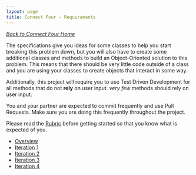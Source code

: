 ```yaml
---
layout: page
title: Connect Four - Requirements
---
```


_[Back to Connect Four Home](./index)_

The specifications give you ideas for some classes to help you start breaking this problem down, but you will also have to create some additional classes and methods to build an Object-Oriented solution to this problem. This means that there should be very little code outside of a class and you are using your classes to create objects that interact in some way.

Additionally, this project will require you to use Test Driven Development for all methods that do not **rely** on user input. *very few* methods should rely on user input.

You and your partner are expected to commit frequently and use Pull Requests. Make sure you are doing this frequently throughout the project.

Please read the [Rubric](./rubric) before getting started so that you know what is expected of you.

* [Overview](./overview)
* [Iteration 1](./iteration_1)
* [Iteration 2](./iteration_2)
* [Iteration 3](./iteration_3)
* [Iteration 4](./iteration_4)
